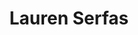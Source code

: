 ---
title: Lauren Serfas
position: Public Relations Minister
quote: >
    "EWB has given me the platform to develop myself as a critical thinker and leader in a supportive environment. It has also reminded me of how engineers can not only provide technical assistance, but can also empower individuals through a rediscovered sense of hope."
year: 2018
image: /img/officers/2018/lauren.jpeg
order: 12

draft: false
---